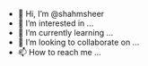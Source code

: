 - 👋 Hi, I’m @shahmsheer
- 👀 I’m interested in ...
- 🌱 I’m currently learning ...
- 💞️ I’m looking to collaborate on ...
- 📫 How to reach me ...

<!---
shahmsheer/shahmsheer is a ✨ special ✨ repository because its `README.md` (this file) appears on your GitHub profile.
You can click the Preview link to take a look at your changes.
--->
